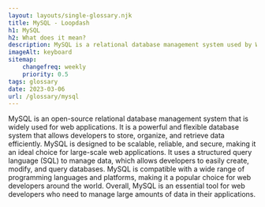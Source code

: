 ```yaml
--- 
layout: layouts/single-glossary.njk
title: MySQL - Loopdash
h1: MySQL
h2: What does it mean?
description: MySQL is a relational database management system used by WordPress to store and retrieve data for websites and applications.
imageAlt: keyboard
sitemap:
	changefreq: weekly
	priority: 0.5
tags: glossary
date: 2023-03-06
url: /glossary/mysql
---
```


MySQL is an open-source relational database management system that is widely used for web applications. It is a powerful and flexible database system that allows developers to store, organize, and retrieve data efficiently. MySQL is designed to be scalable, reliable, and secure, making it an ideal choice for large-scale web applications. It uses a structured query language (SQL) to manage data, which allows developers to easily create, modify, and query databases. MySQL is compatible with a wide range of programming languages and platforms, making it a popular choice for web developers around the world. Overall, MySQL is an essential tool for web developers who need to manage large amounts of data in their applications.
